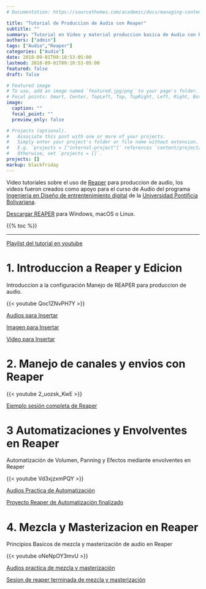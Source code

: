 ```yaml
---
# Documentation: https://sourcethemes.com/academic/docs/managing-content/

title: "Tutorial de Produccion de Audio con Reaper"
subtitle: ""
summary: "Tutorial en Video y material produccion basica de Audio con Reaper"
authors: ["admin"]
tags: ["Audio","Reaper"]
categories: ["Audio"]
date: 2018-09-01T09:10:53-05:00
lastmod: 2018-09-01T09:10:53-05:00
featured: false
draft: false

# Featured image
# To use, add an image named `featured.jpg/png` to your page's folder.
# Focal points: Smart, Center, TopLeft, Top, TopRight, Left, Right, BottomLeft, Bottom, BottomRight.
image:
  caption: ""
  focal_point: ""
  preview_only: false

# Projects (optional).
#   Associate this post with one or more of your projects.
#   Simply enter your project's folder or file name without extension.
#   E.g. `projects = ["internal-project"]` references `content/project/deep-learning/index.md`.
#   Otherwise, set `projects = []`.
projects: []
markup: blackfriday
---
```

Video tutoriales sobre el uso de [Reaper](http://reaper.fm/) para produccion de audio,
los videos fueron creados como apoyo para el curso de Audio del programa [Ingenieria en Diseño de entrentenimiento digital](https://www.upb.edu.co/es/pregrados/ingenieria-diseno-entretenimiento-medellin) de la [Universidad Pontificia Bolivariana](https://www.upb.edu.co/).

[Descargar REAPER](http://reaper.fm/download.php) para Windows, macOS o Linux.

{{% toc %}}

***

[Playlist del tutorial en youtube](https://www.youtube.com/watch?v=Qoc1ZNvPH7Y&list=PLW2bAKkMAGl6DTqEqEEGKnNExeAuMM1yb) 

# 1. Introduccion a Reaper y Edicion
Introduccion a la configuración Manejo de REAPER para produccion de audio.

{{< youtube Qoc1ZNvPH7Y >}}

[Audios para Insertar](https://onedrive.live.com/download?cid=36FE636E42FB3884&resid=36FE636E42FB3884%212219&authkey=AMoQwR6sPqlfLX4)

[Imagen para Insertar](https://tmmidw.sn.files.1drv.com/y4mZzQC7vlBvKutmJRVr0LerTXxyCWiw47JMf8-ut9cigX3qgeoKp17mKopQu1_zmob1UyLH4pBWR8-czmOYSLLR64982-chtfeadjwWuP0mgwjTPpL-xvcWHGyqoBqjZZYAai_hMkqzgNyVpMiSBNgtcy8H56FjXiYLOfu6T8iC1DG76efG2RP09lPzBB8oBkFGKhWaZGNqjASL8cqPmpk8A)

[Video para Insertar](https://onedrive.live.com/download?cid=36FE636E42FB3884&resid=36FE636E42FB3884%212220&authkey=AO1nzX0jjKxzdR8)

# 2. Manejo de canales y envios con Reaper

{{< youtube 2_uozsk_KwE >}}

[Ejemplo sesión completa de Reaper](https://onedrive.live.com/download?cid=36FE636E42FB3884&resid=36FE636E42FB3884%212224&authkey=ALCsZV225tgUOcU)

# 3 Automatizaciones y Envolventes en Reaper
Automatización de Volumen, Panning y Efectos mediante envolventes en Reaper

{{< youtube Vd3xjzxmPQY >}}

[Audios Practica de Automatización](https://onedrive.live.com/download?cid=36FE636E42FB3884&resid=36FE636E42FB3884%212227&authkey=AFkJLa7CeJJPcbs)

[Proyecto Reaper de Automatización finalizado](https://onedrive.live.com/download?cid=36FE636E42FB3884&resid=36FE636E42FB3884%212226&authkey=AOCU9B3u5ZcKCfM)

# 4. Mezcla y Masterizacion en Reaper
Principios Basicos de mezcla y masterización de audio en Reaper

{{< youtube oNeNpOY3mvU >}}

[Audios practica de mezcla y masterización](https://onedrive.live.com/download?cid=36FE636E42FB3884&resid=36FE636E42FB3884%212225&authkey=AClFPzUoqkJ6UtQ)

[Sesion de reaper terminada de mezcla y masterización](https://onedrive.live.com/download?cid=36FE636E42FB3884&resid=36FE636E42FB3884%212228&authkey=AMqdxQ1WjtrgjiI)